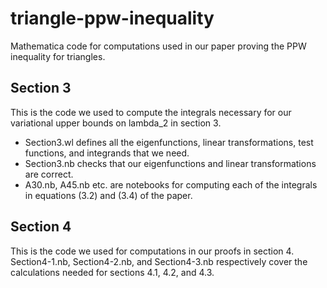 # triangle-ppw-inequality
Mathematica code for computations used in our paper proving the PPW inequality for triangles.

## Section 3

This is the code we used to compute the integrals necessary for our variational upper bounds on lambda_2 in section 3.

* Section3.wl defines all the eigenfunctions, linear transformations, test functions, and integrands that we need.
* Section3.nb checks that our eigenfunctions and linear transformations are correct.
* A30.nb, A45.nb etc. are notebooks for computing each of the integrals in equations (3.2) and (3.4) of the paper.

## Section 4

This is the code we used for computations in our proofs in section 4. Section4-1.nb, Section4-2.nb, and Section4-3.nb respectively cover the calculations needed for sections 4.1, 4.2, and 4.3.
